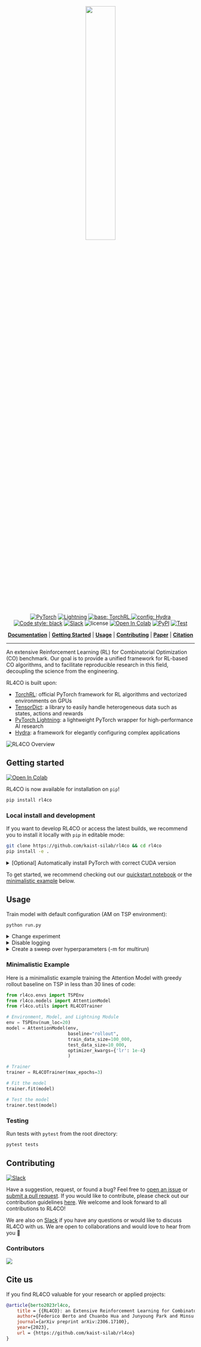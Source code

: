 <div align="center">

<!-- <img src="https://github.com/kaist-silab/rl4co/assets/34462374/249462ea-b15d-4358-8a11-6508903dae58" style="width:40%"> -->

<img src="https://github.com/kaist-silab/rl4co/assets/48984123/01a547b2-9722-4540-b0e1-9c12af094b15" style="width:40%">


</br></br>


<a href="https://pytorch.org/get-started/locally/"><img alt="PyTorch" src="https://img.shields.io/badge/PyTorch-ee4c2c?logo=pytorch&logoColor=white"></a>
<a href="https://pytorchlightning.ai/"><img alt="Lightning" src="https://img.shields.io/badge/-Lightning-792ee5?logo=pytorchlightning&logoColor=white"></a>
<a href="https://github.com/pytorch/rl"><img alt="base: TorchRL" src="https://img.shields.io/badge/base-TorchRL-red">
<a href="https://hydra.cc/"><img alt="config: Hydra" src="https://img.shields.io/badge/config-Hydra-89b8cd"></a> [![Code style: black](https://img.shields.io/badge/code%20style-black-000000.svg)](https://github.com/psf/black) [![Slack](https://img.shields.io/badge/slack-chat-611f69.svg?logo=slack)](https://join.slack.com/t/rl4co/shared_invite/zt-1ytz2c1v4-0IkQ8NQH4TRXIX8PrRmDhQ)
![license](https://img.shields.io/badge/license-Apache%202.0-green.svg?) <a href="https://colab.research.google.com/github/kaist-silab/rl4co/blob/main/notebooks/1-quickstart.ipynb"> <img src="https://colab.research.google.com/assets/colab-badge.svg" alt="Open In Colab"></a> [![PyPI](https://img.shields.io/pypi/v/rl4co?logo=pypi)](https://pypi.org/project/rl4co)
[![Test](https://github.com/kaist-silab/rl4co/actions/workflows/tests.yml/badge.svg)](https://github.com/kaist-silab/rl4co/actions/workflows/tests.yml)
<!-- ![testing](https://github.com/kaist-silab/ncobench/actions/workflows/tests.yml/badge.svg) -->

[**Documentation**](https://rl4co.readthedocs.io/) |  [**Getting Started**](#getting-started) | [**Usage**](#usage) | [**Contributing**](#contributing) | [**Paper**](https://arxiv.org/abs/2306.17100) | [**Citation**](#cite-us)

</div>

---


An extensive Reinforcement Learning (RL) for Combinatorial Optimization (CO) benchmark. Our goal is to provide a unified framework for RL-based CO algorithms, and to facilitate reproducible research in this field, decoupling the science from the engineering.


RL4CO is built upon:
- [TorchRL](https://github.com/pytorch/rl): official PyTorch framework for RL algorithms and vectorized environments on GPUs
- [TensorDict](https://github.com/pytorch-labs/tensordict): a library to easily handle heterogeneous data such as states, actions and rewards
- [PyTorch Lightning](https://github.com/Lightning-AI/lightning): a lightweight PyTorch wrapper for high-performance AI research
- [Hydra](https://github.com/facebookresearch/hydra): a framework for elegantly configuring complex applications

![RL4CO Overview](https://github.com/kaist-silab/rl4co/assets/34462374/4d9a670f-ab7c-4fc8-9135-82d17cb6d0ee)

## Getting started
<a href="https://colab.research.google.com/github/kaist-silab/rl4co/blob/main/notebooks/1-quickstart.ipynb"><img src="https://colab.research.google.com/assets/colab-badge.svg" alt="Open In Colab"></a>

RL4CO is now available for installation on `pip`!
```bash
pip install rl4co
```

### Local install and development
If you want to develop RL4CO or access the latest builds, we recommend you to install it locally with `pip` in editable mode:

```bash
git clone https://github.com/kaist-silab/rl4co && cd rl4co
pip install -e .
```
<details>
    <summary>[Optional] Automatically install PyTorch with correct CUDA version</summary>

These commands will [automatically install](https://github.com/pmeier/light-the-torch) PyTorch with the right GPU version for your system:

```bash
pip install light-the-torch
python3 -m light_the_torch install -r  --upgrade torch
```

> Note: `conda` is also a good candidate for hassle-free installation of PyTorch: check out the [PyTorch website](https://pytorch.org/get-started/locally/) for more details.

</details>



To get started, we recommend checking out our [quickstart notebook](notebooks/1-quickstart.ipynb) or the [minimalistic example](#minimalistic-example) below.

## Usage


Train model with default configuration (AM on TSP environment):
```bash
python run.py
```



<details>
    <summary>Change experiment</summary>

Train model with chosen experiment configuration from [configs/experiment/](configs/experiment/) (e.g. tsp/am, and environment with 42 cities)
```bash
python run.py experiment=routing/am env.num_loc=42
```
</details>


<details>
    <summary>Disable logging</summary>

```bash
python run.py experiment=routing/am logger=none '~callbacks.learning_rate_monitor'
```
Note that `~` is used to disable a callback that would need a logger.

</details>


<details>
    <summary>Create a sweep over hyperparameters (-m for multirun)</summary>

```bash
python run.py -m experiment=routing/am  train.optimizer.lr=1e-3,1e-4,1e-5
```
</details>



### Minimalistic Example

Here is a minimalistic example training the Attention Model with greedy rollout baseline on TSP in less than 30 lines of code:

```python
from rl4co.envs import TSPEnv
from rl4co.models import AttentionModel
from rl4co.utils import RL4COTrainer

# Environment, Model, and Lightning Module
env = TSPEnv(num_loc=20)
model = AttentionModel(env,
                       baseline="rollout",
                       train_data_size=100_000,
                       test_data_size=10_000,
                       optimizer_kwargs={'lr': 1e-4}
                       )

# Trainer
trainer = RL4COTrainer(max_epochs=3)

# Fit the model
trainer.fit(model)

# Test the model
trainer.test(model)
```


### Testing

Run tests with `pytest` from the root directory:

```bash
pytest tests
```

## Contributing
[![Slack](https://img.shields.io/badge/slack-chat-611f69.svg?logo=slack)](https://join.slack.com/t/rl4co/shared_invite/zt-1ytz2c1v4-0IkQ8NQH4TRXIX8PrRmDhQ)

Have a suggestion, request, or found a bug? Feel free to [open an issue](https://github.com/kaist-silab/rl4co/issues) or [submit a pull request](https://github.com/kaist-silab/rl4co/pulls).
If you would like to contribute, please check out our contribution guidelines   [here](.github/CONTRIBUTING.md). We welcome and look forward to all contributions to RL4CO!

We are also on [Slack](https://join.slack.com/t/rl4co/shared_invite/zt-1ytz2c1v4-0IkQ8NQH4TRXIX8PrRmDhQ) if you have any questions or would like to discuss RL4CO with us. We are open to collaborations and would love to hear from you 🚀


### Contributors
<a href="https://github.com/kaist-silab/rl4co/graphs/contributors">
  <img src="https://contrib.rocks/image?repo=kaist-silab/rl4co" />
</a>

## Cite us
If you find RL4CO valuable for your research or applied projects:

```bibtex
@article{berto2023rl4co,
    title = {{RL4CO}: an Extensive Reinforcement Learning for Combinatorial Optimization Benchmark},
    author={Federico Berto and Chuanbo Hua and Junyoung Park and Minsu Kim and Hyeonah Kim and Jiwoo Son and Haeyeon Kim and Joungho Kim and Jinkyoo Park},
    journal={arXiv preprint arXiv:2306.17100},
    year={2023},
    url = {https://github.com/kaist-silab/rl4co}
}
```
